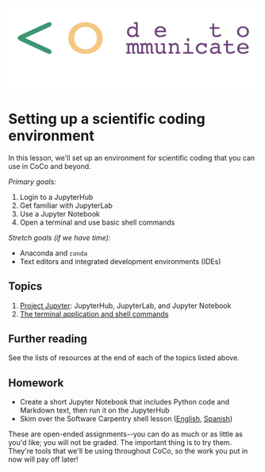 ![CoCo logo](https://github.com/CodeToCommunicate/CoCoLessons/blob/main/media/coco-banner.jpg)

# Setting up a scientific coding environment

In this lesson, we'll set up
an environment for scientific coding that you can use in CoCo
and beyond.

*Primary goals:*

1. Login to a JupyterHub
1. Get familiar with JupyterLab
1. Use a Jupyter Notebook
1. Open a terminal and use basic shell commands

*Stretch goals (if we have time):*

* Anaconda and `conda`
* Text editors and integrated development environments (IDEs)


## Topics

1. [Project Jupyter](./jupyter.md): JupyterHub, JupyterLab, and Jupyter Notebook
1. [The terminal application and shell commands](./shell-intro.md)


## Further reading

See the lists of resources at the end of each of the topics listed above.


## Homework

* Create a short Jupyter Notebook that includes Python code and Markdown text, then run it on the JupyterHub
* Skim over the Software Carpentry shell lesson ([English](https://swcarpentry.github.io/shell-novice/), [Spanish](https://swcarpentry.github.io/shell-novice-es/))

These are open-ended assignments--you can do as much
or as little as you'd like; you will not be graded.
The important thing is to try them.
They're tools that we'll be using throughout CoCo,
so the work you put in now will pay off later!
